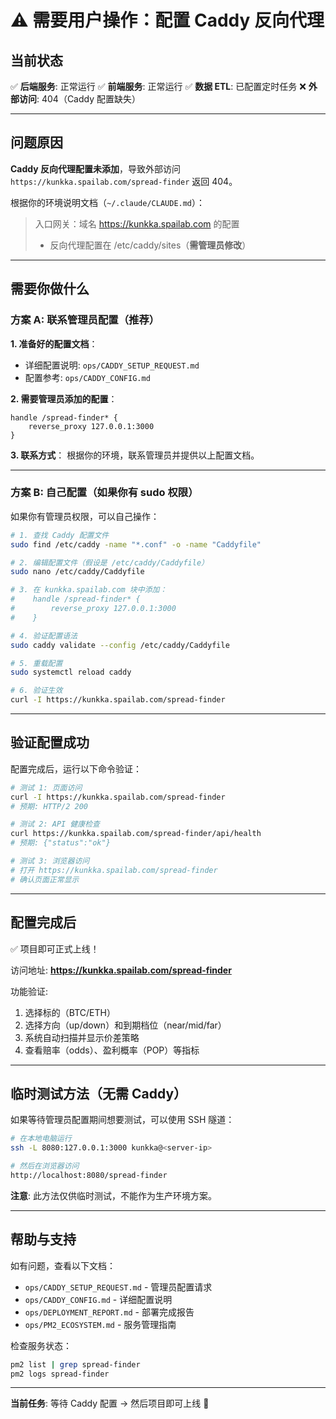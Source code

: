 # ⚠️ 需要用户操作：配置 Caddy 反向代理

## 当前状态

✅ **后端服务**: 正常运行
✅ **前端服务**: 正常运行
✅ **数据 ETL**: 已配置定时任务
❌ **外部访问**: 404（Caddy 配置缺失）

---

## 问题原因

**Caddy 反向代理配置未添加**，导致外部访问 `https://kunkka.spailab.com/spread-finder` 返回 404。

根据你的环境说明文档（`~/.claude/CLAUDE.md`）：
> 入口网关：域名 https://kunkka.spailab.com 的配置
> - 反向代理配置在 /etc/caddy/sites（**需管理员修改**）

---

## 需要你做什么

### 方案 A: 联系管理员配置（推荐）

**1. 准备好的配置文档**：
- 详细配置说明: `ops/CADDY_SETUP_REQUEST.md`
- 配置参考: `ops/CADDY_CONFIG.md`

**2. 需要管理员添加的配置**：
```caddy
handle /spread-finder* {
    reverse_proxy 127.0.0.1:3000
}
```

**3. 联系方式**：
根据你的环境，联系管理员并提供以上配置文档。

---

### 方案 B: 自己配置（如果你有 sudo 权限）

如果你有管理员权限，可以自己操作：

```bash
# 1. 查找 Caddy 配置文件
sudo find /etc/caddy -name "*.conf" -o -name "Caddyfile"

# 2. 编辑配置文件（假设是 /etc/caddy/Caddyfile）
sudo nano /etc/caddy/Caddyfile

# 3. 在 kunkka.spailab.com 块中添加：
#    handle /spread-finder* {
#        reverse_proxy 127.0.0.1:3000
#    }

# 4. 验证配置语法
sudo caddy validate --config /etc/caddy/Caddyfile

# 5. 重载配置
sudo systemctl reload caddy

# 6. 验证生效
curl -I https://kunkka.spailab.com/spread-finder
```

---

## 验证配置成功

配置完成后，运行以下命令验证：

```bash
# 测试 1: 页面访问
curl -I https://kunkka.spailab.com/spread-finder
# 预期: HTTP/2 200

# 测试 2: API 健康检查
curl https://kunkka.spailab.com/spread-finder/api/health
# 预期: {"status":"ok"}

# 测试 3: 浏览器访问
# 打开 https://kunkka.spailab.com/spread-finder
# 确认页面正常显示
```

---

## 配置完成后

✅ 项目即可正式上线！

访问地址: **https://kunkka.spailab.com/spread-finder**

功能验证:
1. 选择标的（BTC/ETH）
2. 选择方向（up/down）和到期档位（near/mid/far）
3. 系统自动扫描并显示价差策略
4. 查看赔率（odds）、盈利概率（POP）等指标

---

## 临时测试方法（无需 Caddy）

如果等待管理员配置期间想要测试，可以使用 SSH 隧道：

```bash
# 在本地电脑运行
ssh -L 8080:127.0.0.1:3000 kunkka@<server-ip>

# 然后在浏览器访问
http://localhost:8080/spread-finder
```

**注意**: 此方法仅供临时测试，不能作为生产环境方案。

---

## 帮助与支持

如有问题，查看以下文档：
- `ops/CADDY_SETUP_REQUEST.md` - 管理员配置请求
- `ops/CADDY_CONFIG.md` - 详细配置说明
- `ops/DEPLOYMENT_REPORT.md` - 部署完成报告
- `ops/PM2_ECOSYSTEM.md` - 服务管理指南

检查服务状态：
```bash
pm2 list | grep spread-finder
pm2 logs spread-finder
```

---

**当前任务**: 等待 Caddy 配置 → 然后项目即可上线 🚀
